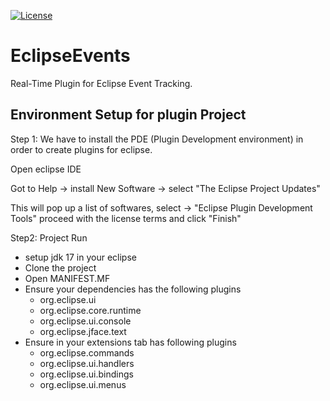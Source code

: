 [![License](https://img.shields.io/badge/License-AGPL--3.0--or--later-blue.svg)](https://github.com/ArgLab/EclipseEvents/blob/main/LICENSE.md)
# EclipseEvents
Real-Time Plugin for Eclipse Event Tracking.


## Environment Setup for plugin Project

Step 1:  We have to install the PDE (Plugin Development environment) in order to create plugins for eclipse. 

Open eclipse IDE 

Got to Help -> install New Software -> select "The Eclipse Project Updates" 

This will pop up a list of softwares, select -> "Eclipse Plugin Development Tools" proceed with the license terms and click "Finish"

Step2: Project Run

* setup jdk 17 in your eclipse
* Clone the project
* Open MANIFEST.MF
* Ensure your dependencies has the following plugins 
    * org.eclipse.ui
    * org.eclipse.core.runtime
    * org.eclipse.ui.console
    * org.eclipse.jface.text
* Ensure in your extensions tab has following plugins 
    * org.eclipse.commands
    * org.eclipse.ui.handlers
    * org.eclipse.ui.bindings
    * org.eclipse.ui.menus
